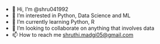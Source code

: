 - 👋 Hi, I’m @shru041992
- 👀 I’m interested in Python, Data Science and ML
- 🌱 I’m currently learning Python, R
- 💞️ I’m looking to collaborate on anything that involves data
- 📫 How to reach me shruthi.madgi05@gmail.com

<!---
shru041992/shru041992 is a ✨ special ✨ repository because its `README.md` (this file) appears on your GitHub profile.
You can click the Preview link to take a look at your changes.
--->
